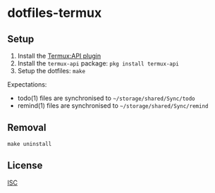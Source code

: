 # dotfiles-termux

## Setup
1. Install the [Termux:API plugin](https://wiki.termux.com/wiki/Termux:API)
2. Install the `termux-api` package: `pkg install termux-api`
3. Setup the dotfiles: `make`

Expectations:
- todo(1) files are synchronised to `~/storage/shared/Sync/todo`
- remind(1) files are synchronised to `~/storage/shared/Sync/remind`

## Removal
```shell
make uninstall
```

## License
[ISC](https://opensource.org/licenses/ISC)

